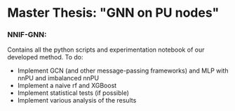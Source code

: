 # Master Thesis: "GNN on PU nodes"
### NNIF-GNN:
Contains all the python scripts and experimentation notebook of our developed method.
To do:
-  Implement GCN (and other message-passing frameworks) and MLP with nnPU and imbalanced nnPU
-  Implement a naive rf and XGBoost
-  Implement statistical tests (if possible)
-  Implement various analysis of the results
